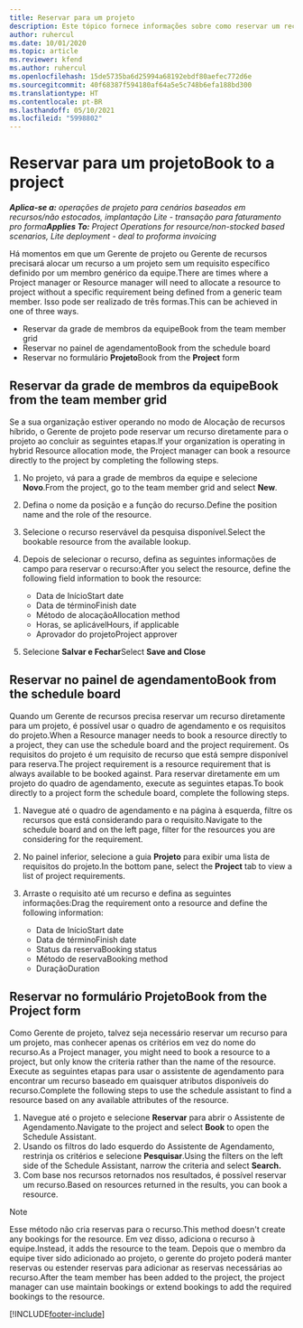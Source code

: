 ```yaml
---
title: Reservar para um projeto
description: Este tópico fornece informações sobre como reservar um recurso em um projeto.
author: ruhercul
ms.date: 10/01/2020
ms.topic: article
ms.reviewer: kfend
ms.author: ruhercul
ms.openlocfilehash: 15de5735ba6d25994a68192ebdf80aefec772d6e
ms.sourcegitcommit: 40f68387f594180af64a5e5c748b6efa188bd300
ms.translationtype: HT
ms.contentlocale: pt-BR
ms.lasthandoff: 05/10/2021
ms.locfileid: "5998802"
---
```

# <a name="book-to-a-project"></a><span data-ttu-id="9b0bf-103">Reservar para um projeto</span><span class="sxs-lookup"><span data-stu-id="9b0bf-103">Book to a project</span></span>

<span data-ttu-id="9b0bf-104">_**Aplica-se a:** operações de projeto para cenários baseados em recursos/não estocados, implantação Lite - transação para faturamento pro forma_</span><span class="sxs-lookup"><span data-stu-id="9b0bf-104">_**Applies To:** Project Operations for resource/non-stocked based scenarios, Lite deployment - deal to proforma invoicing_</span></span>

<span data-ttu-id="9b0bf-105">Há momentos em que um Gerente de projeto ou Gerente de recursos precisará alocar um recurso a um projeto sem um requisito específico definido por um membro genérico da equipe.</span><span class="sxs-lookup"><span data-stu-id="9b0bf-105">There are times where a Project manager or Resource manager will need to allocate a resource to project without a specific requirement being defined from a generic team member.</span></span> <span data-ttu-id="9b0bf-106">Isso pode ser realizado de três formas.</span><span class="sxs-lookup"><span data-stu-id="9b0bf-106">This can be achieved in one of three ways.</span></span>

- <span data-ttu-id="9b0bf-107">Reservar da grade de membros da equipe</span><span class="sxs-lookup"><span data-stu-id="9b0bf-107">Book from the team member grid</span></span>
- <span data-ttu-id="9b0bf-108">Reservar no painel de agendamento</span><span class="sxs-lookup"><span data-stu-id="9b0bf-108">Book from the schedule board</span></span>
- <span data-ttu-id="9b0bf-109">Reservar no formulário **Projeto**</span><span class="sxs-lookup"><span data-stu-id="9b0bf-109">Book from the **Project** form</span></span>

## <a name="book-from-the-team-member-grid"></a><span data-ttu-id="9b0bf-110">Reservar da grade de membros da equipe</span><span class="sxs-lookup"><span data-stu-id="9b0bf-110">Book from the team member grid</span></span>

<span data-ttu-id="9b0bf-111">Se a sua organização estiver operando no modo de Alocação de recursos híbrido, o Gerente de projeto pode reservar um recurso diretamente para o projeto ao concluir as seguintes etapas.</span><span class="sxs-lookup"><span data-stu-id="9b0bf-111">If your organization is operating in hybrid Resource allocation mode, the Project manager can book a resource directly to the project by completing the following steps.</span></span>

1. <span data-ttu-id="9b0bf-112">No projeto, vá para a grade de membros da equipe e selecione **Novo**.</span><span class="sxs-lookup"><span data-stu-id="9b0bf-112">From the project, go to the team member grid and select **New**.</span></span>
2. <span data-ttu-id="9b0bf-113">Defina o nome da posição e a função do recurso.</span><span class="sxs-lookup"><span data-stu-id="9b0bf-113">Define the position name and the role of the resource.</span></span>
3. <span data-ttu-id="9b0bf-114">Selecione o recurso reservável da pesquisa disponível.</span><span class="sxs-lookup"><span data-stu-id="9b0bf-114">Select the bookable resource from the available lookup.</span></span>
4. <span data-ttu-id="9b0bf-115">Depois de selecionar o recurso, defina as seguintes informações de campo para reservar o recurso:</span><span class="sxs-lookup"><span data-stu-id="9b0bf-115">After you select the resource, define the following field information to book the resource:</span></span>

    - <span data-ttu-id="9b0bf-116">Data de Início</span><span class="sxs-lookup"><span data-stu-id="9b0bf-116">Start date</span></span>
    - <span data-ttu-id="9b0bf-117">Data de término</span><span class="sxs-lookup"><span data-stu-id="9b0bf-117">Finish date</span></span>
    - <span data-ttu-id="9b0bf-118">Método de alocação</span><span class="sxs-lookup"><span data-stu-id="9b0bf-118">Allocation method</span></span>
    - <span data-ttu-id="9b0bf-119">Horas, se aplicável</span><span class="sxs-lookup"><span data-stu-id="9b0bf-119">Hours, if applicable</span></span>
    - <span data-ttu-id="9b0bf-120">Aprovador do projeto</span><span class="sxs-lookup"><span data-stu-id="9b0bf-120">Project approver</span></span>

6. <span data-ttu-id="9b0bf-121">Selecione **Salvar e Fechar**</span><span class="sxs-lookup"><span data-stu-id="9b0bf-121">Select **Save and Close**</span></span>

## <a name="book-from-the-schedule-board"></a><span data-ttu-id="9b0bf-122">Reservar no painel de agendamento</span><span class="sxs-lookup"><span data-stu-id="9b0bf-122">Book from the schedule board</span></span>

<span data-ttu-id="9b0bf-123">Quando um Gerente de recursos precisa reservar um recurso diretamente para um projeto, é possível usar o quadro de agendamento e os requisitos do projeto.</span><span class="sxs-lookup"><span data-stu-id="9b0bf-123">When a Resource manager needs to book a resource directly to a project, they can use the schedule board and the project requirement.</span></span> <span data-ttu-id="9b0bf-124">Os requisitos do projeto é um requisito de recurso que está sempre disponível para reserva.</span><span class="sxs-lookup"><span data-stu-id="9b0bf-124">The project requirement is a resource requirement that is always available to be booked against.</span></span> <span data-ttu-id="9b0bf-125">Para reservar diretamente em um projeto do quadro de agendamento, execute as seguintes etapas.</span><span class="sxs-lookup"><span data-stu-id="9b0bf-125">To book directly to a project form the schedule board, complete the following steps.</span></span>

1. <span data-ttu-id="9b0bf-126">Navegue até o quadro de agendamento e na página à esquerda, filtre os recursos que está considerando para o requisito.</span><span class="sxs-lookup"><span data-stu-id="9b0bf-126">Navigate to the schedule board and on the left page, filter for the resources you are considering for the requirement.</span></span>
2. <span data-ttu-id="9b0bf-127">No painel inferior, selecione a guia **Projeto** para exibir uma lista de requisitos do projeto.</span><span class="sxs-lookup"><span data-stu-id="9b0bf-127">In the bottom pane, select the **Project** tab to view a list of project requirements.</span></span>
3. <span data-ttu-id="9b0bf-128">Arraste o requisito até um recurso e defina as seguintes informações:</span><span class="sxs-lookup"><span data-stu-id="9b0bf-128">Drag the requirement onto a resource and define the following information:</span></span>

    - <span data-ttu-id="9b0bf-129">Data de Início</span><span class="sxs-lookup"><span data-stu-id="9b0bf-129">Start date</span></span>
    - <span data-ttu-id="9b0bf-130">Data de término</span><span class="sxs-lookup"><span data-stu-id="9b0bf-130">Finish date</span></span>
    - <span data-ttu-id="9b0bf-131">Status da reserva</span><span class="sxs-lookup"><span data-stu-id="9b0bf-131">Booking status</span></span>
    - <span data-ttu-id="9b0bf-132">Método de reserva</span><span class="sxs-lookup"><span data-stu-id="9b0bf-132">Booking method</span></span>
    - <span data-ttu-id="9b0bf-133">Duração</span><span class="sxs-lookup"><span data-stu-id="9b0bf-133">Duration</span></span>

## <a name="book-from-the-project-form"></a><span data-ttu-id="9b0bf-134">Reservar no formulário Projeto</span><span class="sxs-lookup"><span data-stu-id="9b0bf-134">Book from the Project form</span></span>

<span data-ttu-id="9b0bf-135">Como Gerente de projeto, talvez seja necessário reservar um recurso para um projeto, mas conhecer apenas os critérios em vez do nome do recurso.</span><span class="sxs-lookup"><span data-stu-id="9b0bf-135">As a Project manager, you might need to book a resource to a project, but only know the criteria rather than the name of the resource.</span></span> <span data-ttu-id="9b0bf-136">Execute as seguintes etapas para usar o assistente de agendamento para encontrar um recurso baseado em quaisquer atributos disponíveis do recurso.</span><span class="sxs-lookup"><span data-stu-id="9b0bf-136">Complete the following steps to use the schedule assistant to find a resource based on any available attributes of the resource.</span></span> 

1. <span data-ttu-id="9b0bf-137">Navegue até o projeto e selecione **Reservar** para abrir o Assistente de Agendamento.</span><span class="sxs-lookup"><span data-stu-id="9b0bf-137">Navigate to the project and select **Book** to open the Schedule Assistant.</span></span>
2. <span data-ttu-id="9b0bf-138">Usando os filtros do lado esquerdo do Assistente de Agendamento, restrinja os critérios e selecione **Pesquisar**.</span><span class="sxs-lookup"><span data-stu-id="9b0bf-138">Using the filters on the left side of the Schedule Assistant, narrow the criteria and select **Search.**</span></span>
3. <span data-ttu-id="9b0bf-139">Com base nos recursos retornados nos resultados, é possível reservar um recurso.</span><span class="sxs-lookup"><span data-stu-id="9b0bf-139">Based on resources returned in the results, you can book a resource.</span></span>

> [!NOTE]
> <span data-ttu-id="9b0bf-140">Esse método não cria reservas para o recurso.</span><span class="sxs-lookup"><span data-stu-id="9b0bf-140">This method doesn't create any bookings for the resource.</span></span> <span data-ttu-id="9b0bf-141">Em vez disso, adiciona o recurso à equipe.</span><span class="sxs-lookup"><span data-stu-id="9b0bf-141">Instead, it adds the resource to the team.</span></span> <span data-ttu-id="9b0bf-142">Depois que o membro da equipe tiver sido adicionado ao projeto, o gerente do projeto poderá manter reservas ou estender reservas para adicionar as reservas necessárias ao recurso.</span><span class="sxs-lookup"><span data-stu-id="9b0bf-142">After the team member has been added to the project, the project manager can use maintain bookings or extend bookings to add the required bookings to the resource.</span></span>


[!INCLUDE[footer-include](../includes/footer-banner.md)]